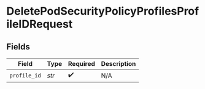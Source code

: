 # DeletePodSecurityPolicyProfilesProfileIDRequest


## Fields

| Field              | Type               | Required           | Description        |
| ------------------ | ------------------ | ------------------ | ------------------ |
| `profile_id`       | *str*              | :heavy_check_mark: | N/A                |